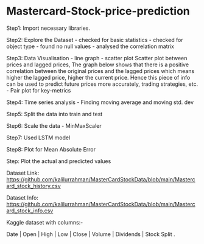 # Mastercard-Stock-price-prediction

Step1: Import necessary libraries.

Step2: Explore the Dataset
       - checked for basic statistics
       - checked for object type 
       - found no null values
       - analysed the correlation matrix
       
Step3: Data Visualisation
       - line graph
       - scatter plot
         Scatter plot between prices and lagged prices, The graph below shows that there is a positive correlation between the original prices 
         and the lagged prices which means higher the lagged price, higher the current price. 
         Hence this piece of info can be used to predict future prices more accurately, trading strategies, etc.
       - Pair plot for key-metrics
       
Step4: Time series analysis
       - Finding moving average and moving std. dev
       
Step5: Split the data into train and test

Step6: Scale the data
       - MinMaxScaler
       
Step7: Used LSTM model

Step8: Plot for Mean Absolute Error

Step: Plot the actual and predicted values


Dataset Link: https://github.com/kalilurrahman/MasterCardStockData/blob/main/Mastercard_stock_history.csv

Dataset Info: https://github.com/kalilurrahman/MasterCardStockData/blob/main/Mastercard_stock_info.csv


Kaggle dataset with columns:-

Date |	Open |	High |	Low |	Close |	Volume |	Dividends |	Stock Split .



 
